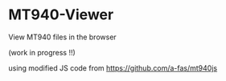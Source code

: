 # MT940-Viewer
View MT940 files in the browser

(work in progress !!)

using modified JS code from https://github.com/a-fas/mt940js

